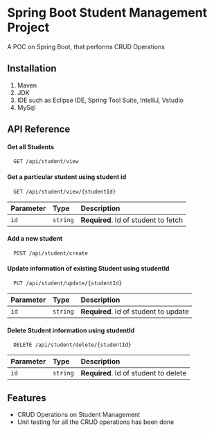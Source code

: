 
# Spring Boot Student Management Project

A POC on Spring Boot, that performs CRUD Operations






## Installation

1. Maven
2. JDK
3. IDE such as Eclipse IDE, Spring Tool Suite, IntelliJ, Vstudio
4. MySql

    
## API Reference

#### Get all Students

```http
  GET /api/student/view
```

#### Get a particular student using student id

```http
  GET /api/student/view/{studentId}
```

| Parameter | Type     | Description                       |
| :-------- | :------- | :-------------------------------- |
| `id`      | `string` | **Required**. Id of student to fetch |

#### Add a new student

```http
  POST /api/student/create
```

#### Update information of existing Student using studentId

```http
  PUT /api/student/update/{studentId}
```

| Parameter | Type     | Description                       |
| :-------- | :------- | :-------------------------------- |
| `id`      | `string` | **Required**. Id of student to update |

#### Delete Student information using studentId

```http
  DELETE /api/student/delete/{studentId}
```

| Parameter | Type     | Description                       |
| :-------- | :------- | :-------------------------------- |
| `id`      | `string` | **Required**. Id of student to delete |






## Features

- CRUD Operations on Student Management
- Unit testing for all the CRUD operations has been done

